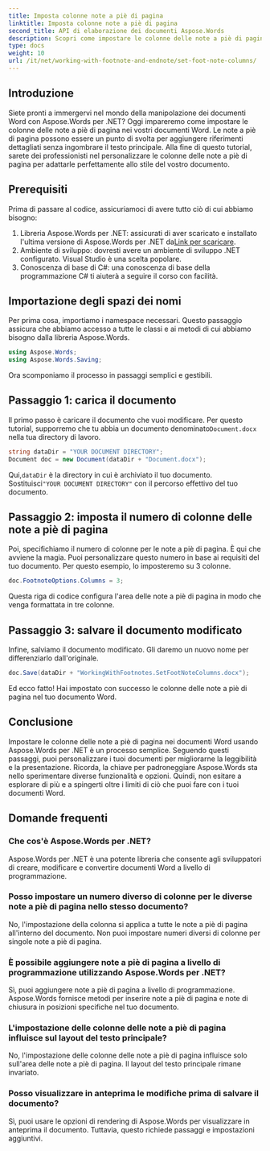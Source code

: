 ```yaml
---
title: Imposta colonne note a piè di pagina
linktitle: Imposta colonne note a piè di pagina
second_title: API di elaborazione dei documenti Aspose.Words
description: Scopri come impostare le colonne delle note a piè di pagina nei documenti Word usando Aspose.Words per .NET. Personalizza facilmente il layout delle note a piè di pagina con la nostra guida passo-passo.
type: docs
weight: 10
url: /it/net/working-with-footnote-and-endnote/set-foot-note-columns/
---
```

## Introduzione

Siete pronti a immergervi nel mondo della manipolazione dei documenti Word con Aspose.Words per .NET? Oggi impareremo come impostare le colonne delle note a piè di pagina nei vostri documenti Word. Le note a piè di pagina possono essere un punto di svolta per aggiungere riferimenti dettagliati senza ingombrare il testo principale. Alla fine di questo tutorial, sarete dei professionisti nel personalizzare le colonne delle note a piè di pagina per adattarle perfettamente allo stile del vostro documento.

## Prerequisiti

Prima di passare al codice, assicuriamoci di avere tutto ciò di cui abbiamo bisogno:

1.  Libreria Aspose.Words per .NET: assicurati di aver scaricato e installato l'ultima versione di Aspose.Words per .NET da[Link per scaricare](https://releases.aspose.com/words/net/).
2. Ambiente di sviluppo: dovresti avere un ambiente di sviluppo .NET configurato. Visual Studio è una scelta popolare.
3. Conoscenza di base di C#: una conoscenza di base della programmazione C# ti aiuterà a seguire il corso con facilità.

## Importazione degli spazi dei nomi

Per prima cosa, importiamo i namespace necessari. Questo passaggio assicura che abbiamo accesso a tutte le classi e ai metodi di cui abbiamo bisogno dalla libreria Aspose.Words.

```csharp
using Aspose.Words;
using Aspose.Words.Saving;
```

Ora scomponiamo il processo in passaggi semplici e gestibili.

## Passaggio 1: carica il documento

Il primo passo è caricare il documento che vuoi modificare. Per questo tutorial, supporremo che tu abbia un documento denominato`Document.docx` nella tua directory di lavoro.

```csharp
string dataDir = "YOUR DOCUMENT DIRECTORY"; 
Document doc = new Document(dataDir + "Document.docx");
```

 Qui,`dataDir` è la directory in cui è archiviato il tuo documento. Sostituisci`"YOUR DOCUMENT DIRECTORY"` con il percorso effettivo del tuo documento.

## Passaggio 2: imposta il numero di colonne delle note a piè di pagina

Poi, specifichiamo il numero di colonne per le note a piè di pagina. È qui che avviene la magia. Puoi personalizzare questo numero in base ai requisiti del tuo documento. Per questo esempio, lo imposteremo su 3 colonne.

```csharp
doc.FootnoteOptions.Columns = 3;
```

Questa riga di codice configura l'area delle note a piè di pagina in modo che venga formattata in tre colonne.

## Passaggio 3: salvare il documento modificato

Infine, salviamo il documento modificato. Gli daremo un nuovo nome per differenziarlo dall'originale.

```csharp
doc.Save(dataDir + "WorkingWithFootnotes.SetFootNoteColumns.docx");
```

Ed ecco fatto! Hai impostato con successo le colonne delle note a piè di pagina nel tuo documento Word.

## Conclusione

Impostare le colonne delle note a piè di pagina nei documenti Word usando Aspose.Words per .NET è un processo semplice. Seguendo questi passaggi, puoi personalizzare i tuoi documenti per migliorarne la leggibilità e la presentazione. Ricorda, la chiave per padroneggiare Aspose.Words sta nello sperimentare diverse funzionalità e opzioni. Quindi, non esitare a esplorare di più e a spingerti oltre i limiti di ciò che puoi fare con i tuoi documenti Word.

## Domande frequenti

### Che cos'è Aspose.Words per .NET?  
Aspose.Words per .NET è una potente libreria che consente agli sviluppatori di creare, modificare e convertire documenti Word a livello di programmazione.

### Posso impostare un numero diverso di colonne per le diverse note a piè di pagina nello stesso documento?  
No, l'impostazione della colonna si applica a tutte le note a piè di pagina all'interno del documento. Non puoi impostare numeri diversi di colonne per singole note a piè di pagina.

### È possibile aggiungere note a piè di pagina a livello di programmazione utilizzando Aspose.Words per .NET?  
Sì, puoi aggiungere note a piè di pagina a livello di programmazione. Aspose.Words fornisce metodi per inserire note a piè di pagina e note di chiusura in posizioni specifiche nel tuo documento.

### L'impostazione delle colonne delle note a piè di pagina influisce sul layout del testo principale?  
No, l'impostazione delle colonne delle note a piè di pagina influisce solo sull'area delle note a piè di pagina. Il layout del testo principale rimane invariato.

### Posso visualizzare in anteprima le modifiche prima di salvare il documento?  
Sì, puoi usare le opzioni di rendering di Aspose.Words per visualizzare in anteprima il documento. Tuttavia, questo richiede passaggi e impostazioni aggiuntivi.